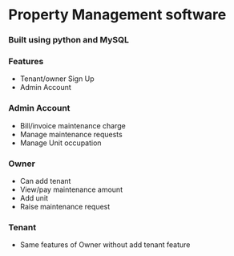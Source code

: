# Property Management software
### Built using python and MySQL
### Features

- Tenant/owner Sign Up
- Admin Account

### Admin Account
- Bill/invoice maintenance charge
- Manage maintenance requests
- Manage Unit occupation

### Owner
- Can add tenant
- View/pay maintenance amount
- Add unit
- Raise maintenance request

### Tenant
- Same features of Owner without add tenant feature
